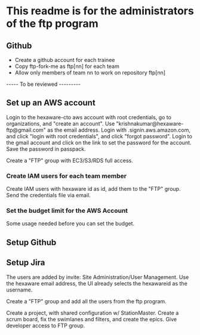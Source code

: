# This readme is for the administrators of the ftp program

## Github
  * Create a github account for each trainee
  * Copy ftp-fork-me as ftp[nn] for each team
  * Allow only members of team nn to work on repository ftp[nn]

----- To be reviewed ---------
## Set up an AWS account

Login to the hexaware-cto aws account with root credentials, go to organizations, and "create an account". Use "krishnakumar@hexaware-ftp<teamno>@gmail.com" as the email address. Login with <aws-account-id>.signin.aws.amazon.com, and click "login with root credentials", and click "forgot password". Login to the gmail account and click on the link to set the password for the account.
Save the password in passpack.

Create a "FTP" group with EC3/S3/RDS full access.

### Create IAM users for each team member

Create IAM users with hexaware id as id, add them to the "FTP" group. Send the credentials file via email.

### Set the budget limit for the AWS Account

Some usage needed before you can set the budget.

## Setup Github



## Setup Jira

The users are added by invite: Site Administration/User Management. Use the hexaware email address, the UI already selects the hexawareid as the username.

Create a "FTP" group and add all the users from the ftp program.

Create a project, with shared configuration w/ StationMaster. Create a scrum board, fix the swimlanes and filters, and create the epics. Give developer access to FTP group.